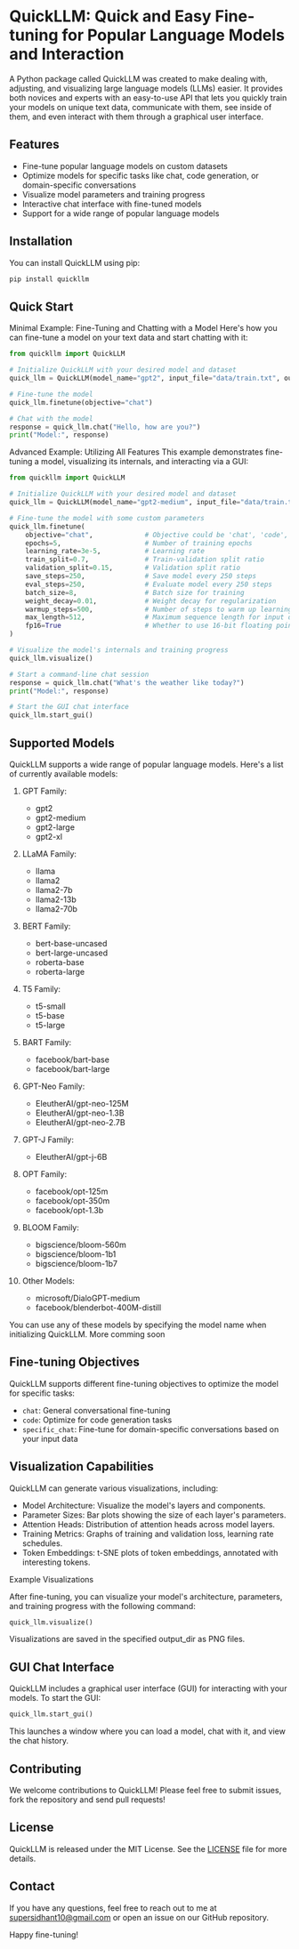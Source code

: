 # QuickLLM: Quick and Easy Fine-tuning for Popular Language Models and Interaction

A Python package called QuickLLM was created to make dealing with, adjusting, and visualizing large language models (LLMs) easier. It provides both novices and experts with an easy-to-use API that lets you quickly train your models on unique text data, communicate with them, see inside of them, and even interact with them through a graphical user interface.

## Features

- Fine-tune popular language models on custom datasets
- Optimize models for specific tasks like chat, code generation, or domain-specific conversations
- Visualize model parameters and training progress
- Interactive chat interface with fine-tuned models
- Support for a wide range of popular language models

## Installation

You can install QuickLLM using pip:

```bash
pip install quickllm
```

## Quick Start

Minimal Example: Fine-Tuning and Chatting with a Model
Here's how you can fine-tune a model on your text data and start chatting with it:

```py
from quickllm import QuickLLM

# Initialize QuickLLM with your desired model and dataset
quick_llm = QuickLLM(model_name="gpt2", input_file="data/train.txt", output_dir="output/")

# Fine-tune the model
quick_llm.finetune(objective="chat")

# Chat with the model
response = quick_llm.chat("Hello, how are you?")
print("Model:", response)
```

Advanced Example: Utilizing All Features
This example demonstrates fine-tuning a model, visualizing its internals, and interacting via a GUI:

```py
from quickllm import QuickLLM

# Initialize QuickLLM with your desired model and dataset
quick_llm = QuickLLM(model_name="gpt2-medium", input_file="data/train.txt", output_dir="output/")

# Fine-tune the model with some custom parameters
quick_llm.finetune(
    objective="chat",             # Objective could be 'chat', 'code', 'specific_chat', etc.
    epochs=5,                     # Number of training epochs
    learning_rate=3e-5,           # Learning rate
    train_split=0.7,              # Train-validation split ratio
    validation_split=0.15,        # Validation split ratio
    save_steps=250,               # Save model every 250 steps
    eval_steps=250,               # Evaluate model every 250 steps
    batch_size=8,                 # Batch size for training
    weight_decay=0.01,            # Weight decay for regularization
    warmup_steps=500,             # Number of steps to warm up learning rate
    max_length=512,               # Maximum sequence length for input data
    fp16=True                     # Whether to use 16-bit floating point precision for faster training
)

# Visualize the model's internals and training progress
quick_llm.visualize()

# Start a command-line chat session
response = quick_llm.chat("What's the weather like today?")
print("Model:", response)

# Start the GUI chat interface
quick_llm.start_gui()
```

## Supported Models

QuickLLM supports a wide range of popular language models. Here's a list of currently available models:

1. GPT Family:
   - gpt2
   - gpt2-medium
   - gpt2-large
   - gpt2-xl

2. LLaMA Family:
   - llama
   - llama2
   - llama2-7b
   - llama2-13b
   - llama2-70b

3. BERT Family:
   - bert-base-uncased
   - bert-large-uncased
   - roberta-base
   - roberta-large

4. T5 Family:
   - t5-small
   - t5-base
   - t5-large

5. BART Family:
   - facebook/bart-base
   - facebook/bart-large

6. GPT-Neo Family:
   - EleutherAI/gpt-neo-125M
   - EleutherAI/gpt-neo-1.3B
   - EleutherAI/gpt-neo-2.7B

7. GPT-J Family:
   - EleutherAI/gpt-j-6B

8. OPT Family:
   - facebook/opt-125m
   - facebook/opt-350m
   - facebook/opt-1.3b

9. BLOOM Family:
   - bigscience/bloom-560m
   - bigscience/bloom-1b1
   - bigscience/bloom-1b7

10. Other Models:
    - microsoft/DialoGPT-medium
    - facebook/blenderbot-400M-distill

You can use any of these models by specifying the model name when initializing QuickLLM. More comming soon

## Fine-tuning Objectives

QuickLLM supports different fine-tuning objectives to optimize the model for specific tasks:

- `chat`: General conversational fine-tuning
- `code`: Optimize for code generation tasks
- `specific_chat`: Fine-tune for domain-specific conversations based on your input data

## Visualization Capabilities
QuickLLM can generate various visualizations, including:

- Model Architecture: Visualize the model's layers and components.
- Parameter Sizes: Bar plots showing the size of each layer's parameters.
- Attention Heads: Distribution of attention heads across model layers.
- Training Metrics: Graphs of training and validation loss, learning rate schedules.
- Token Embeddings: t-SNE plots of token embeddings, annotated with interesting tokens.

Example Visualizations

After fine-tuning, you can visualize your model's architecture, parameters, and training progress with the following command:

```py
quick_llm.visualize()
```
Visualizations are saved in the specified output_dir as PNG files.

## GUI Chat Interface

QuickLLM includes a graphical user interface (GUI) for interacting with your models. To start the GUI:

```py
quick_llm.start_gui()
```
This launches a window where you can load a model, chat with it, and view the chat history.

## Contributing

We welcome contributions to QuickLLM! Please feel free to submit issues, fork the repository and send pull requests!

## License

QuickLLM is released under the MIT License. See the [LICENSE](https://github.com/yadavsidhant/quickllm?tab=MIT-1-ov-file) file for more details.

## Contact

If you have any questions, feel free to reach out to me at [supersidhant10@gmail.com](mailto:supersidhant10@gmail.com) or open an issue on our GitHub repository.

Happy fine-tuning!
